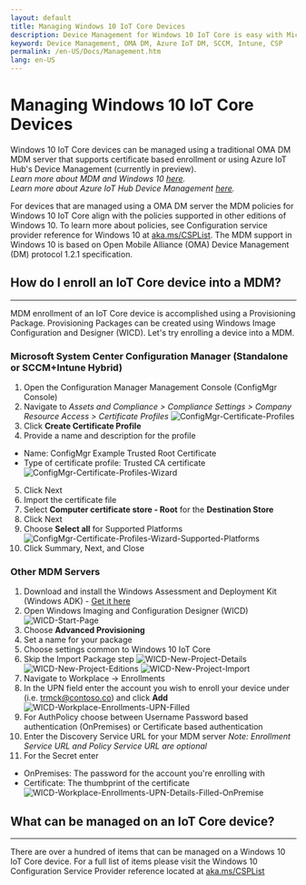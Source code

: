 ```yaml
---
layout: default
title: Managing Windows 10 IoT Core Devices
description: Device Management for Windows 10 IoT Core is easy with Microsoft. Learn how the Universal Windows Platform makes it easy to use your favorite tools to also manage your IoT devices.
keyword: Device Management, OMA DM, Azure IoT DM, SCCM, Intune, CSP
permalink: /en-US/Docs/Management.htm
lang: en-US
---
```


# Managing Windows 10 IoT Core Devices

Windows 10 IoT Core devices can be managed using a traditional OMA DM MDM server that supports certificate based enrollment or using Azure IoT Hub's Device Management (currently in preview).  
 _Learn more about MDM and Windows 10 <a href="https://msdn.microsoft.com/library/windows/hardware/dn914769(v=vs.85).aspx" target="_blank">here</a>._  
 _Learn more about Azure IoT Hub Device Management <a href="https://azure.microsoft.com/en-us/documentation/articles/iot-hub-device-management-overview/" target="_blank">here</a>._  

For devices that are managed using a OMA DM server the MDM policies for Windows 10 IoT Core align with the policies supported in other editions of Windows 10. To learn more about policies, see Configuration service provider reference for Windows 10 at <a href="https://aka.ms/csplist" target="_blank">aka.ms/CSPList</a>. The MDM support in Windows 10 is based on Open Mobile Alliance (OMA) Device Management (DM) protocol 1.2.1 specification.

## How do I enroll an IoT Core device into a MDM?
___
MDM enrollment of an IoT Core device is accomplished using a Provisioning Package. Provisioning Packages can be created using Windows Image Configuration and Designer (WICD). Let's try enrolling a device into a MDM.

### Microsoft System Center Configuration Manager (Standalone or SCCM+Intune Hybrid)
1. Open the Configuration Manager Management Console (ConfigMgr Console)
2. Navigate to _Assets and Compliance > Compliance Settings > Company Resource Access > Certificate Profiles_
![ConfigMgr-Certificate-Profiles]
3. Click **Create Certificate Profile**
4. Provide a name and description for the profile
- Name: ConfigMgr Example Trusted Root Certificate
- Type of certificate profile: Trusted CA certificate  
![ConfigMgr-Certificate-Profiles-Wizard]
5. Click Next
6. Import the certificate file
7. Select **Computer certificate store - Root** for the **Destination Store**
8. Click Next
9. Choose **Select all** for Supported Platforms
![ConfigMgr-Certificate-Profiles-Wizard-Supported-Platforms]
10. Click Summary, Next, and Close

### Other MDM Servers
1. Download and install the Windows Assessment and Deployment Kit (Windows ADK) - <a href="https://developer.microsoft.com/en-us/windows/hardware/windows-assessment-deployment-kit" target="_blank">Get it here</a>
2. Open Windows Imaging and Configuration Designer (WICD)
![WICD-Start-Page]
3. Choose **Advanced Provisioning**
4. Set a name for your package
5. Choose settings common to Windows 10 IoT Core
6. Skip the Import Package step
![WICD-New-Project-Details] ![WICD-New-Project-Editions] ![WICD-New-Project-Import]
7. Navigate to Workplace -> Enrollments
8. In the UPN field enter the account you wish to enroll your device under (i.e. trmck@contoso.co) and click **Add**
![WICD-Workplace-Enrollments-UPN-Filled]
9. For AuthPolicy choose between Username Password based authentication (OnPremises) or Certificate based authentication
10. Enter the Discovery Service URL for your MDM server _Note: Enrollment Service URL and Policy Service URL are optional_
11. For the Secret enter  
- OnPremises: The password for the account you're enrolling with  
- Certificate: The thumbprint of the certificate
![WICD-Workplace-Enrollments-UPN-Details-Filled-OnPremise]  

## What can be managed on an IoT Core device?
___
There are over a hundred of items that can be managed on a Windows 10 IoT Core device. For a full list of items please visit the Windows 10 Configuration Service Provider reference located at <a href="https://aka.ms/CSPList" target="_blank">aka.ms/CSPList</a>

[ConfigMgr-Certificate-Profiles]: /content/Resources/images/Management/ConfigMgr-Certificate-Profiles.PNG "SCCM Certificate Profiles"
[ConfigMgr-Certificate-Profiles-Wizard]: /content/Resources/images/Management/ConfigMgr-Certificate-Profiles-Wizard.PNG "Create Certificate Profile Wizard"
[ConfigMgr-Certificate-Profiles-Wizard-Supported-Platforms]: /content/Resources/images/Management/ConfigMgr-Certificate-Profiles-Wizard-Supported-Platforms.PNG "Create Certificate Profile Wizard - Supported Platforms"
[WICD-Start-Page]: /content/Resources/images/Management/WICD-Start-Page.PNG "Windows Imaging and Configuration Designer (WICD)"
[WICD-New-Project-Details]: /content/Resources/images/Management/WICD-Advanced-Provisioning-New-Project-Details.PNG "WICD New Project Details"
[WICD-New-Project-Editions]: /content/Resources/images/Management/WICD-Advanced-Provisioning-New-Project-Editions.PNG "WICD New Project Edition Settings"
[WICD-New-Project-Import]: /content/Resources/images/Management/WICD-Advanced-Provisioning-New-Project-Import.PNG "Figure 2"
[WICD-Workplace-Enrollments-UPN]: /content/Resources/images/Management/WICD-Workplace-Enrollments-UPN.PNG "Workplace Enrollments"
[WICD-Workplace-Enrollments-UPN-Filled]: /content/Resources/images/Management/WICD-Workplace-Enrollments-UPN-Filled.PNG "Figure 2"
[WICD-Workplace-Enrollments-UPN-Details-Filled-OnPremise]: /content/Resources/images/Management/WICD-Workplace-Enrollments-UPN-Details-Filled-Premise.PNG "Figure 2"

<!--/content/Resources/images/Management/.PNG "Caption"-->